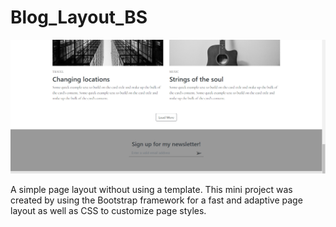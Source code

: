 # Blog_Layout_BS

![App Screenshot](/img/blog-screenshot.PNG)

A simple page layout without using a template. This mini project was created by using the Bootstrap framework for a fast and adaptive page layout as well as CSS to customize page styles.
